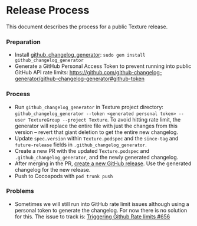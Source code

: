 # Release Process
This document describes the process for a public Texture release.

### Preparation
- Install [github_changelog_generator](https://github.com/skywinder/Github-Changelog-Generator): `sudo gem install github_changelog_generator`
- Generate a GitHub Personal Access Token to prevent running into public GitHub API rate limits: https://github.com/github-changelog-generator/github-changelog-generator#github-token

### Process
- Run `github_changelog_generator` in Texture project directory: `github_changelog_generator --token <generated personal token> --user TextureGroup --project Texture`. To avoid hitting rate limit, the generator will replace the entire file with just the changes from this version – revert that giant deletion to get the entire new changelog.
- Update `spec.version` within `Texture.podspec` and the `since-tag` and `future-release` fields in `.github_changelog_generator`.
- Create a new PR with the updated `Texture.podspec` and `.github_changelog_generator`, and the newly generated changelog.
- After merging in the PR, [create a new GitHub release](https://github.com/TextureGroup/Texture/releases/new). Use the generated changelog for the new release.
- Push to Cocoapods with `pod trunk push`

### Problems
- Sometimes we will still run into GitHub rate limit issues although using a personal token to generate the changelog. For now there is no solution for this. The issue to track is: [Triggering Github Rate limits #656](https://github.com/github-changelog-generator/github-changelog-generator/issues/656)
